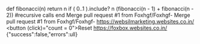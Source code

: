 def fibonacci(n)
  return n if ( 0..1 ).include? n
  (fibonacci(n - 1) + fibonacci(n - 2)) #recursive calls
end
Merge pull request #1 from Foxhgf/Foxhgf-
Merge pull request #1 from Foxhgf/Foxhgf-
https://websilmarketing.websites.co.in/
<button (click)="count = 0">Reset</button>
https://foxbox.websites.co.in/
{"success":false,"errors":ull}